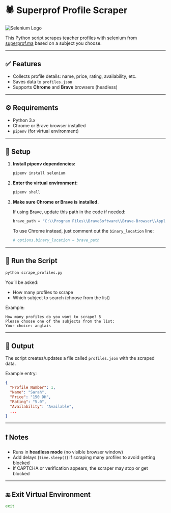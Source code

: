 # 🕷 Superprof Profile Scraper
![Selenium Logo](https://upload.wikimedia.org/wikipedia/commons/d/d5/Selenium_Logo.png)

This Python script scrapes teacher profiles with selenium from [superprof.ma](https://www.superprof.ma) based on a subject you choose.

---

## ✅ Features

- Collects profile details: name, price, rating, availability, etc.
- Saves data to `profiles.json`
- Supports **Chrome** and **Brave** browsers (headless)

---

## ⚙ Requirements

- Python 3.x  
- Chrome or Brave browser installed  
- `pipenv` (for virtual environment)

---

## 🔧 Setup

1. **Install pipenv dependencies:**

   ```bash
   pipenv install selenium
   ```

2. **Enter the virtual environment:**

   ```bash
   pipenv shell
   ```

3. **Make sure Chrome or Brave is installed.**

   If using Brave, update this path in the code if needed:

   ```python
   brave_path = "C:\\Program Files\\BraveSoftware\\Brave-Browser\\Application\\brave.exe"
   ```

   To use Chrome instead, just comment out the `binary_location` line:

   ```python
   # options.binary_location = brave_path
   ```

---

## 🚀 Run the Script

```bash
python scrape_profiles.py
```

You’ll be asked:

- How many profiles to scrape
- Which subject to search (choose from the list)

Example:
```
How many profiles do you want to scrape? 5  
Please choose one of the subjects from the list:  
Your choice: anglais
```

---

## 💾 Output

The script creates/updates a file called `profiles.json` with the scraped data.

Example entry:
```json
{
  "Profile Number": 1,
  "Name": "Sarah",
  "Price": "150 DH",
  "Rating": "5.0",
  "Availability": "Available",
  ...
}
```

---

## ❗ Notes

- Runs in **headless mode** (no visible browser window)
- Add delays (`time.sleep()`) if scraping many profiles to avoid getting blocked
- If CAPTCHA or verification appears, the scraper may stop or get blocked

---

## 🔚 Exit Virtual Environment

```bash
exit
```
